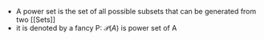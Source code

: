 - A power set is the set of all possible subsets that can be generated from two [[Sets]]
- it is denoted by a fancy P: $\mathcal P (A)$ is power set of A 